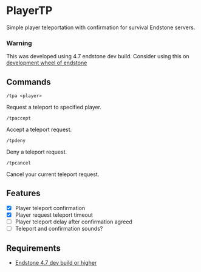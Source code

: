 # PlayerTP

Simple player teleportation with confirmation for survival Endstone servers.

### Warning
This was developed using 4.7 endstone dev build.
Consider using this on [development wheel of endstone](https://github.com/EndstoneMC/endstone/actions/workflows/wheel.yml)

## Commands
`/tpa <player>`

Request a teleport to specified player.

`/tpaccept`

Accept a teleport request.

`/tpdeny`

Deny a teleport request.

`/tpcancel`

Cancel your current teleport request.

## Features
- [x] Player teleport confirmation
- [x] Player request teleport timeout
- [ ] Player teleport delay after confirmation agreed
- [ ] Teleport and confirmation sounds?

## Requirements
- [Endstone 4.7 dev build or higher](https://github.com/EndstoneMC/endstone)